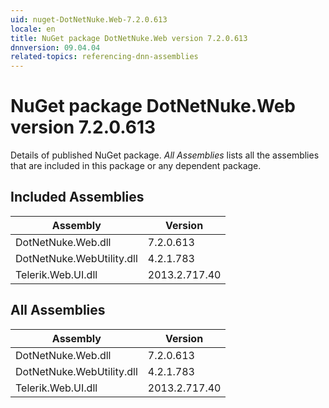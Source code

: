 ```yaml
---
uid: nuget-DotNetNuke.Web-7.2.0.613
locale: en
title: NuGet package DotNetNuke.Web version 7.2.0.613
dnnversion: 09.04.04
related-topics: referencing-dnn-assemblies
---
```


# NuGet package DotNetNuke.Web version 7.2.0.613
Details of published NuGet package.
*All Assemblies* lists all the assemblies that are included in this package or any dependent package.

## Included Assemblies

|Assembly|Version|
|---|---|
|DotNetNuke.Web.dll|7.2.0.613|
|DotNetNuke.WebUtility.dll|4.2.1.783|
|Telerik.Web.UI.dll|2013.2.717.40|

## All Assemblies

|Assembly|Version|
|---|---|
|DotNetNuke.Web.dll|7.2.0.613|
|DotNetNuke.WebUtility.dll|4.2.1.783|
|Telerik.Web.UI.dll|2013.2.717.40|

